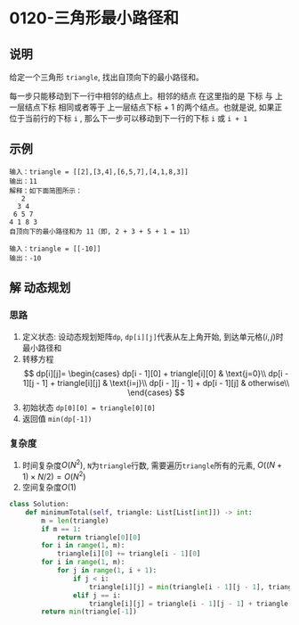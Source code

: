 # 0120-三角形最小路径和

## 说明
给定一个三角形 `triangle`, 找出自顶向下的最小路径和。

每一步只能移动到下一行中相邻的结点上。相邻的结点 在这里指的是 下标 与 上一层结点下标 相同或者等于 上一层结点下标 + 1 的两个结点。也就是说, 如果正位于当前行的下标 `i` , 那么下一步可以移动到下一行的下标 `i` 或 `i + 1`

## 示例
```
输入：triangle = [[2],[3,4],[6,5,7],[4,1,8,3]]
输出：11
解释：如下面简图所示：
   2
  3 4
 6 5 7
4 1 8 3
自顶向下的最小路径和为 11（即, 2 + 3 + 5 + 1 = 11）

输入：triangle = [[-10]]
输出：-10
```

## 解 动态规划

### 思路
1. 定义状态: 设动态规划矩阵`dp`, `dp[i][j]`代表从左上角开始, 到达单元格$(i, j)$时最小路径和
2. 转移方程
$$
dp[i][j]=
\begin{cases}
dp[i - 1][0] + triangle[i][0] & \text{j=0}\\
dp[i - 1][j - 1] + triangle[i][j] & \text{i=j}\\
dp[i - ][j - 1] + dp[i - 1][j] & otherwise\\
\end{cases}
$$
3. 初始状态 `dp[0][0] = triangle[0][0]`
4. 返回值 `min(dp[-1])`

### 复杂度
1. 时间复杂度$O(N^2)$, `N`为`triangle`行数, 需要遍历`triangle`所有的元素, $O((N+1) \times N / 2)=O(N^2)$
2. 空间复杂度$O(1)$

```python
class Solution:
    def minimumTotal(self, triangle: List[List[int]]) -> int:
        m = len(triangle)
        if m == 1:
            return triangle[0][0]
        for i in range(1, m):
            triangle[i][0] += triangle[i - 1][0]
        for i in range(1, m):
            for j in range(1, i + 1):
                if j < i:
                    triangle[i][j] = min(triangle[i - 1][j - 1], triangle[i - 1][j]) + triangle[i][j]
                elif j == i:
                    triangle[i][j] = triangle[i - 1][j - 1] + triangle[i][j]
        return min(triangle[-1])
```